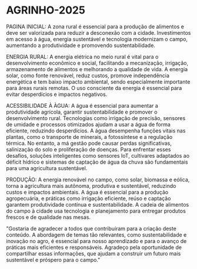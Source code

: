 # AGRINHO-2025

PAGINA INICIAL:
  A zona rural é essencial para a produção de alimentos e deve ser valorizada para reduzir a desconexão com a cidade. Investimentos em acesso à água, energia sustentável e tecnologia modernizam o campo, aumentando a produtividade e promovendo sustentabilidade.

ENERGIA RURAL:
  A energia elétrica no meio rural é vital para o desenvolvimento econômico e social, facilitando a mecanização, irrigação, armazenamento de alimentos e melhorando a qualidade de vida. A energia solar, como fonte renovável, reduz custos, promove independência energética e tem baixo impacto ambiental, sendo especialmente importante para áreas rurais remotas. O uso consciente da energia é essencial para evitar desperdícios e impactos negativos.

ACESSIBILIDADE À ÀGUA:
  A água é essencial para aumentar a produtividade agrícola, garantir sustentabilidade e promover o desenvolvimento rural. Tecnologias como irrigação de precisão, sensores de umidade e processos otimizados ajudam a usar a água de forma eficiente, reduzindo desperdícios. A água desempenha funções vitais nas plantas, como o transporte de minerais, a fotossíntese e a regulação térmica. No entanto, a má gestão pode causar perdas significativas, salinização do solo e proliferação de doenças. Para enfrentar esses desafios, soluções inteligentes como sensores IoT, cultivares adaptados ao déficit hídrico e sistemas de captação de água da chuva são fundamentais para uma agricultura sustentável.

PRODUÇÃO:
   A energia renovável no campo, como solar, biomassa e eólica, torna a agricultura mais autônoma, produtiva e sustentável, reduzindo custos e impactos ambientais. A água é essencial para a produção agropecuária, e práticas como irrigação eficiente, reúso e captação garantem produtividade contínua e sustentabilidade. A cadeia de alimentos do campo à cidade usa tecnologia e planejamento para entregar produtos frescos e de qualidade nas mesas.


"Gostaria de agradecer a todos que contribuíram para a criação deste conteúdo. A abordagem de temas tão relevantes, como sustentabilidade e inovação no agro, é essencial para nosso aprendizado e para o avanço de práticas mais eficientes e responsáveis. Agradeço pela oportunidade de compartilhar essas informações, que ajudam a construir um futuro mais sustentável e próspero para o campo."












